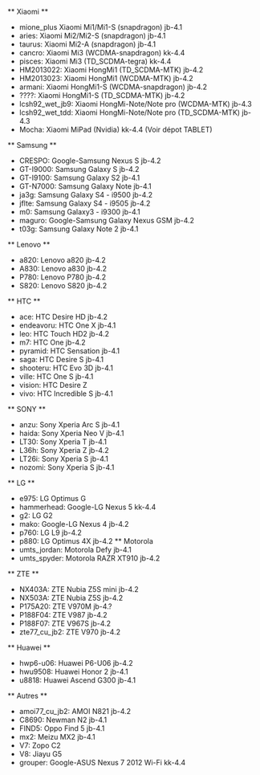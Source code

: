 
** Xiaomi **

* mione_plus Xiaomi Mi1/Mi1-S (snapdragon) jb-4.1
* aries: Xiaomi Mi2/Mi2-S (snapdragon) jb-4.1
* taurus: Xiaomi Mi2-A (snapdragon) jb-4.1
* cancro: Xiaomi Mi3 (WCDMA-snapdragon) kk-4.4
* pisces: Xiaomi Mi3 (TD_SCDMA-tegra) kk-4.4
* HM2013022: Xiaomi HongMi1 (TD_SCDMA-MTK) jb-4.2
* HM2013023: Xiaomi HongMi1 (WCDMA-MTK) jb-4.2
* armani: Xiaomi HongMi1-S (WCDMA-snapdragon) jb-4.2
* ????: Xiaomi HongMi1-S (TD_SCDMA-MTK) jb-4.2
* lcsh92_wet_jb9: Xiaomi HongMi-Note/Note pro (WCDMA-MTK) jb-4.3
* lcsh92_wet_tdd: Xiaomi HongMi-Note/Note pro (TD_SCDMA-MTK) jb-4.3
* Mocha: Xiaomi MiPad (Nvidia) kk-4.4 (Voir dépot TABLET)

** Samsung **

* CRESPO: Google-Samsung Nexus S jb-4.2
* GT-I9000: Samsung Galaxy S jb-4.2
* GT-I9100: Samsung Galaxy S2 jb-4.1
* GT-N7000: Samsung Galaxy Note jb-4.1
* ja3g: Samsung Galaxy S4 - i9500 jb-4.2
* jflte: Samsung Galaxy S4 - i9505 jb-4.2
* m0: Samsung Galaxy3 - i9300 jb-4.1
* maguro: Google-Samsung Galaxy Nexus GSM jb-4.2
* t03g: Samsung Galaxy Note 2 jb-4.1

** Lenovo **

* a820: Lenovo a820 jb-4.2
* A830: Lenovo a830 jb-4.2
* P780: Lenovo P780 jb-4.2
* S820: Lenovo S820 jb-4.2

** HTC **

* ace: HTC Desire HD jb-4.2
* endeavoru: HTC One X jb-4.1
* leo: HTC Touch HD2 jb-4.2
* m7: HTC One jb-4.2
* pyramid: HTC Sensation jb-4.1
* saga: HTC Desire S jb-4.1
* shooteru: HTC Evo 3D jb-4.1
* ville: HTC One S jb-4.1
* vision: HTC Desire Z
* vivo: HTC Incredible S jb-4.1

** SONY **

* anzu: Sony Xperia Arc S jb-4.1
* haida: Sony Xperia Neo V jb-4.1
* LT30: Sony Xperia T jb-4.1
* L36h: Sony Xperia Z jb-4.2
* LT26i: Sony Xperia S jb-4.1
* nozomi: Sony Xperia S jb-4.1

** LG **

* e975: LG Optimus G
* hammerhead: Google-LG Nexus 5 kk-4.4
* g2: LG G2
* mako: Google-LG Nexus 4 jb-4.2
* p760: LG L9 jb-4.2
* p880: LG Optimus 4X jb-4.2
** Motorola
* umts_jordan: Motorola Defy jb-4.1
* umts_spyder: Motorola RAZR XT910 jb-4.2

** ZTE **

* NX403A: ZTE Nubia Z5S mini jb-4.2
* NX503A: ZTE Nubia Z5S jb-4.2
* P175A20: ZTE V970M jb-4.?
* P188F04: ZTE V987 jb-4.2
* P188F07: ZTE V967S jb-4.2
* zte77_cu_jb2: ZTE V970 jb-4.2

** Huawei **

* hwp6-u06: Huawei P6-U06 jb-4.2
* hwu9508: Huawei Honor 2 jb-4.1
* u8818: Huawei Ascend G300 jb-4.1

** Autres **

* amoi77_cu_jb2: AMOI N821 jb-4.2
* C8690: Newman N2 jb-4.1
* FIND5: Oppo Find 5 jb-4.1
* mx2: Meizu MX2 jb-4.1
* V7: Zopo C2
* V8: Jiayu G5
* grouper: Google-ASUS Nexus 7 2012 Wi-Fi kk-4.4
